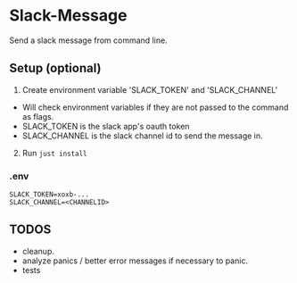 # Slack-Message
Send a slack message from command line.

## Setup (optional)
1. Create environment variable 'SLACK_TOKEN' and 'SLACK_CHANNEL'
- Will check environment variables if they are not passed to  the command as flags.
- SLACK_TOKEN is the slack app's oauth token
- SLACK_CHANNEL is the slack channel id to send the message in.
2. Run `just install`

### .env
```
SLACK_TOKEN=xoxb-...
SLACK_CHANNEL=<CHANNELID>
```

## TODOS
- cleanup.
- analyze panics / better error messages if necessary to panic.
- tests
